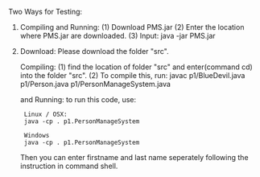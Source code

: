 Two Ways for Testing:

1. Compiling and Running:
     (1) Download PMS.jar
     (2) Enter the location where PMS.jar are downloaded.
     (3) Input:
	java -jar PMS.jar 

2. Download:
    Please download the folder "src".

    Compiling:
     (1) find the location of folder "src" and enter(command cd) into the folder "src".
	 (2) To compile this, run:
	        javac p1/BlueDevil.java p1/Person.java p1/PersonManageSystem.java 
    
    and Running:
    	to run this code, use:

    	Linux / OSX: 
    	java -cp . p1.PersonManageSystem

    	Windows
    	java -cp . p1.PersonManageSystem

    Then you can enter firstname and last name seperately following the instruction in command shell.
